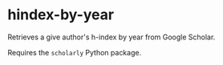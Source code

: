# hindex-by-year

Retrieves a give author's h-index by year from Google Scholar.

Requires the `scholarly` Python package.
